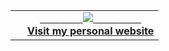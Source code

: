 <table width="100%"  border="0" cellpadding="0" cellspacing="0">
  <tr>
    <td align="center">
      <img align="left" src=" " />
    </td>
    <td align="center">
      <a href="https://ritikdh440.github.io/">
        <span>&nbsp;&nbsp;&nbsp;&nbsp;&nbsp;&nbsp;&nbsp;</span>
        <span>&nbsp;&nbsp;&nbsp;&nbsp;&nbsp;&nbsp;&nbsp;</span>
        <img src="https://github.com/ritikdh440/ritikdh440/blob/main/giphy.mp4" />
        <span>&nbsp;&nbsp;&nbsp;&nbsp;&nbsp;&nbsp;&nbsp;&nbsp;</span>
        <span>&nbsp;&nbsp;&nbsp;&nbsp;&nbsp;&nbsp;&nbsp;&nbsp;</span>
        <br>
        <strong>Visit my personal website </strong>
    </td>
  </tr>
</table>

 
